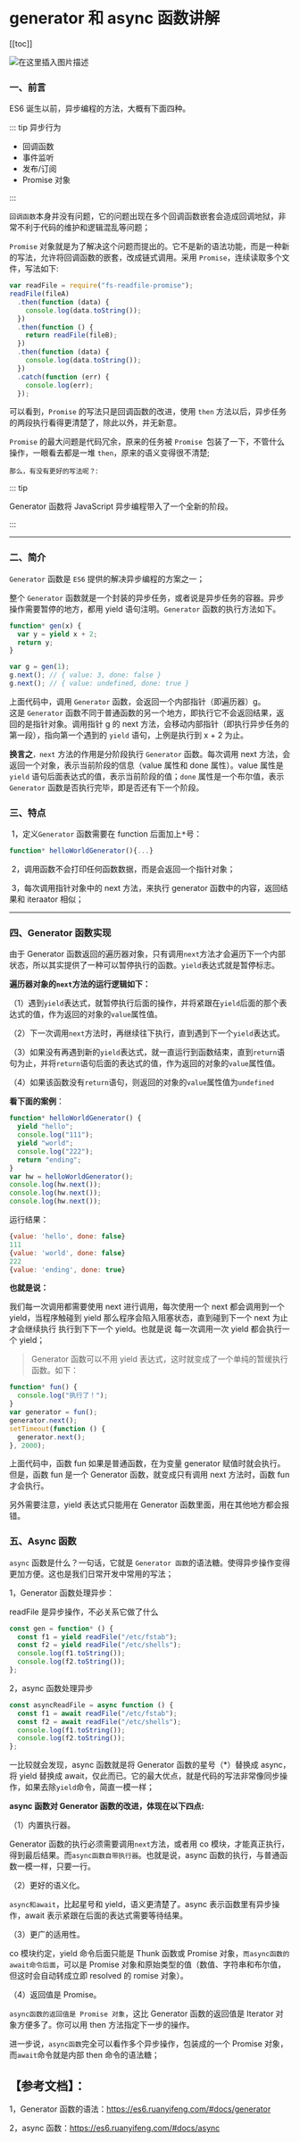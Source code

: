 # generator 和 async 函数讲解

[[toc]]

![在这里插入图片描述](../../images/generator.png)

### 一、前言

ES6 诞生以前，异步编程的方法，大概有下面四种。

::: tip 异步行为

- 回调函数
- 事件监听
- 发布/订阅
- Promise 对象

:::

`回调函数`本身并没有问题，它的问题出现在多个回调函数嵌套会造成回调地狱，非常不利于代码的维护和逻辑混乱等问题；

`Promise` 对象就是为了解决这个问题而提出的。它不是新的语法功能，而是一种新的写法，允许将回调函数的嵌套，改成链式调用。采用 `Promise`，连续读取多个文件，写法如下:

```js
var readFile = require("fs-readfile-promise");
readFile(fileA)
  .then(function (data) {
    console.log(data.toString());
  })
  .then(function () {
    return readFile(fileB);
  })
  .then(function (data) {
    console.log(data.toString());
  })
  .catch(function (err) {
    console.log(err);
  });
```

可以看到，`Promise` 的写法只是回调函数的改进，使用 `then` 方法以后，异步任务的两段执行看得更清楚了，除此以外，并无新意。

`Promise` 的最大问题是代码冗余，原来的任务被 `Promise `包装了一下，不管什么操作，一眼看去都是一堆 `then`，原来的语义变得很不清楚;

`那么，有没有更好的写法呢？`:

::: tip

Generator 函数将 JavaScript 异步编程带入了一个全新的阶段。

:::

---

### 二、简介

`Generator` 函数是 `ES6` 提供的解决异步编程的方案之一；​

整个 `Generator` 函数就是一个封装的异步任务，或者说是异步任务的容器。异步操作需要暂停的地方，都用 yield 语句注明。`Generator` 函数的执行方法如下。

```js
function* gen(x) {
  var y = yield x + 2;
  return y;
}

var g = gen(1);
g.next(); // { value: 3, done: false }
g.next(); // { value: undefined, done: true }
```

上面代码中，调用 `Generator` 函数，会返回一个内部指针（即遍历器）g。  
这是 `Generator` 函数不同于普通函数的另一个地方，即执行它不会返回结果，返回的是指针对象。调用指针 g 的 next 方法，会移动内部指针（即执行异步任务的第一段），指向第一个遇到的 `yield` 语句，上例是执行到 x + 2 为止。

**换言之**`，next` 方法的作用是分阶段执行 `Generator` 函数。每次调用 next 方法，会返回一个对象，表示当前阶段的信息（value 属性和 done 属性）。value 属性是 `yield` 语句后面表达式的值，表示当前阶段的值；`done` 属性是一个布尔值，表示 `Generator` 函数是否执行完毕，即是否还有下一个阶段。

### 三、特点

​ 1，定义`Generator` 函数需要在 function 后面加上<kbd>\*</kbd>号：

```js
function* helloWorldGenerator(){...}
```

​ 2，调用函数不会打印任何函数数据，而是会返回一个指针对象；

​ 3，每次调用指针对象中的 next 方法，来执行 generator 函数中的内容，返回结果和 iteraator 相似；

---

### 四、Generator 函数实现

由于 Generator 函数返回的遍历器对象，只有调用`next`方法才会遍历下一个内部状态，所以其实提供了一种可以暂停执行的函数。`yield`表达式就是暂停标志。

**遍历器对象的`next`方法的运行逻辑如下：**

（1）遇到`yield`表达式，就暂停执行后面的操作，并将紧跟在`yield`后面的那个表达式的值，作为返回的对象的`value`属性值。

（2）下一次调用`next`方法时，再继续往下执行，直到遇到下一个`yield`表达式。

（3）如果没有再遇到新的`yield`表达式，就一直运行到函数结束，直到`return`语句为止，并将`return`语句后面的表达式的值，作为返回的对象的`value`属性值。

（4）如果该函数没有`return`语句，则返回的对象的`value`属性值为`undefined`

**看下面的案例**：

```js
function* helloWorldGenerator() {
  yield "hello";
  console.log("111");
  yield "world";
  console.log("222");
  return "ending";
}
var hw = helloWorldGenerator();
console.log(hw.next());
console.log(hw.next());
console.log(hw.next());
```

运行结果：

```js
{value: 'hello', done: false}
111
{value: 'world', done: false}
222
{value: 'ending', done: true}
```

**也就是说：**

我们每一次调用都需要使用 next 进行调用，每次使用一个 next 都会调用到一个 yield，当程序触碰到 yield 那么程序会陷入阻塞状态，直到碰到下一个 next 为止 才会继续执行 执行到下下一个 yield。也就是说 每一次调用一次 yield 都会执行一个 yield；

> Generator 函数可以不用 yield 表达式，这时就变成了一个单纯的暂缓执行函数。如下：

```js
function* fun() {
  console.log("执行了！");
}
var generator = fun();
generator.next();
setTimeout(function () {
  generator.next();
}, 2000);
```

上面代码中，函数 fun 如果是普通函数，在为变量 generator 赋值时就会执行。但是，函数 fun 是一个 Generator 函数，就变成只有调用 next 方法时，函数 fun 才会执行。

另外需要注意，yield 表达式只能用在 Generator 函数里面，用在其他地方都会报错。

### 五、Async 函数

`async` 函数是什么？一句话，它就是 `Generator 函数`的语法糖。使得异步操作变得更加方便。这也是我们日常开发中常用的写法；

1，Generator 函数处理异步：

readFile 是异步操作，不必关系它做了什么

```js
const gen = function* () {
  const f1 = yield readFile("/etc/fstab");
  const f2 = yield readFile("/etc/shells");
  console.log(f1.toString());
  console.log(f2.toString());
};
```

2，async 函数处理异步

```js
const asyncReadFile = async function () {
  const f1 = await readFile("/etc/fstab");
  const f2 = await readFile("/etc/shells");
  console.log(f1.toString());
  console.log(f2.toString());
};
```

一比较就会发现，async 函数就是将 Generator 函数的星号（\*）替换成 async，将 yield 替换成 await，仅此而已。它的最大优点，就是代码的写法非常像同步操作，如果去除`yield`命令，简直一模一样；

**async 函数对 Generator 函数的改进，体现在以下四点:**

（1）内置执行器。

Generator 函数的执行必须需要调用`next`方法，或者用 co 模块，才能真正执行，得到最后结果。而`async函数自带执行器`。也就是说，async 函数的执行，与普通函数一模一样，只要一行。

（2）更好的语义化。

`async和await`，比起星号和 yield，语义更清楚了。async 表示函数里有异步操作，await 表示紧跟在后面的表达式需要等待结果。

（3）更广的适用性。

co 模块约定，yield 命令后面只能是 Thunk 函数或 Promise 对象，`而async函数的await命令后面`，可以是 Promise 对象和原始类型的值（数值、字符串和布尔值，但这时会自动转成立即 resolved 的 romise 对象）。

（4）返回值是 Promise。

`async函数的返回值是 Promise 对象`，这比 Generator 函数的返回值是 Iterator 对象方便多了。你可以用 then 方法指定下一步的操作。

进一步说，`async函数`完全可以看作多个异步操作，包装成的一个 Promise 对象，而`await`命令就是内部 then 命令的语法糖；

## 【参考文档】：

1，Generator 函数的语法：https://es6.ruanyifeng.com/#docs/generator

2，async 函数：https://es6.ruanyifeng.com/#docs/async
